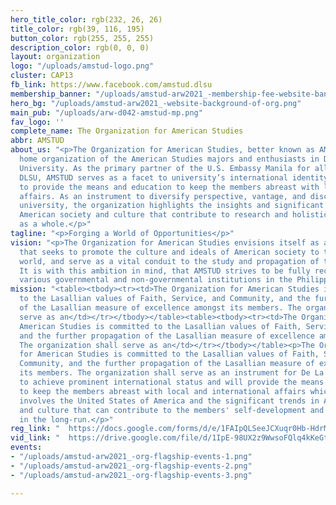 ```yaml
---
hero_title_color: rgb(232, 26, 26)
title_color: rgb(39, 116, 195)
button_color: rgb(255, 255, 255)
description_color: rgb(0, 0, 0)
layout: organization
logo: "/uploads/amstud-logo.png"
cluster: CAP13
fb_link: https://www.facebook.com/amstud.dlsu
membership_banner: "/uploads/amstud-arw2021_-membership-fee-website-banner.png"
hero_bg: "/uploads/amstud-arw2021_-website-background-of-org.png"
main_pub: "/uploads/arw-d042-amstud-mp.png"
fav_logo: ''
complete_name: The Organization for American Studies
abbr: AMSTUD
about_us: "<p>The Organization for American Studies, better known as AMSTUD, is the
  home organization of the American Studies majors and enthusiasts in De La Salle
  University. As the primary partner of the U.S. Embassy Manila for all events in
  DLSU, AMSTUD serves as a facet to university’s international identity, and strives
  to provide the means and education to keep the members abreast with local and international
  affairs. As an instrument to diversify perspective, vantage, and discussion in the
  university, the organization highlights the insights and significant trends within
  American society and culture that contribute to research and holistic development
  as a whole.</p>"
tagline: "<p>Forging a World of Opportunities</p>"
vision: "<p>The Organization for American Studies envisions itself as an organization
  that seeks to promote the culture and ideals of American society to the globalized
  world, and serve as a vital conduit to the study and propagation of these ideologies.
  It is with this ambition in mind, that AMSTUD strives to be fully recognized by
  various governmental and non-governmental institutions in the Philippines.</p>"
mission: "<table><tbody><tr><td>The Organization for American Studies is committed
  to the Lasallian values of Faith, Service, and Community, and the further propagation
  of the Lasallian measure of excellence amongst its members. The organization shall
  serve as an</td></tr></tbody></table><table><tbody><tr><td>The Organization for
  American Studies is committed to the Lasallian values of Faith, Service, and Community,
  and the further propagation of the Lasallian measure of excellence amongst its members.
  The organization shall serve as an</td></tr></tbody></table><p>The Organization
  for American Studies is committed to the Lasallian values of Faith, Service, and
  Community, and the further propagation of the Lasallian measure of excellence amongst
  its members. The organization shall serve as an instrument for De La Salle University
  to achieve prominent international status and will provide the means and education
  to keep the members abreast with local and international affairs which habitually
  involves the United States of America and the significant trends in American society
  and culture that can contribute to the members' self-development and to the nation
  in the long-run.</p>"
reg_link: "  https://docs.google.com/forms/d/e/1FAIpQLSeeJCXuqr0Hb-HdrM8zYnPG2t_ZIVpXlKjO4WyZYnfjMnLCiw/viewform?usp=sf_link"
vid_link: "  https://drive.google.com/file/d/1IpE-98UX2z9WwsoFQlq4kKeGtKsstO4z/view?usp=sharing"
events:
- "/uploads/amstud-arw2021_-org-flagship-events-1.png"
- "/uploads/amstud-arw2021_-org-flagship-events-2.png"
- "/uploads/amstud-arw2021_-org-flagship-events-3.png"

---
```

